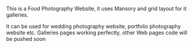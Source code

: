 This is a Food Photography Website, it uses Mansory and grid layout for it galleries. 

It can be used for wedding photography website, portfolio photography website etc.
Galleries pages working perfectly, other Web pages code will be pushed soon
